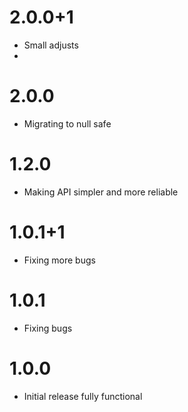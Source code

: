 # 2.0.0+1
- Small adjusts
- 
# 2.0.0
- Migrating to null safe

# 1.2.0

- Making API simpler and more reliable

# 1.0.1+1

- Fixing more bugs

# 1.0.1

- Fixing bugs

# 1.0.0

- Initial release fully functional